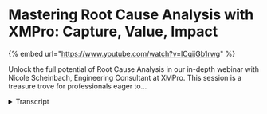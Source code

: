 # Mastering Root Cause Analysis with XMPro: Capture, Value, Impact
{% embed url="https://www.youtube.com/watch?v=lCqijGb1rwg" %}



Unlock the full potential of Root Cause Analysis in our in-depth webinar with Nicole Scheinbach, Engineering Consultant at XMPro. This session is a treasure trove for professionals eager to...
<details>
<summary>Transcript</summary>Unlock the full potential of Root Cause Analysis in our in-depth webinar with Nicole Scheinbach, Engineering Consultant at XMPro. This session is a treasure trove for professionals eager to...
hello everybody and welcome to our last

webinar for 2023 um today I have the uh

pleasure of Nicole's company who's going

to run us through root cause analysis

application uh going through some

terminology um and then jumping into

some of the ex and pro specific uh

pieces can you drop to the next slide

please

ni you can just pull the whole slide um

some of the areas that we're going to

cover is um she's going to run you

through what is a root cause analysis

some types some benefits um an exm Pro

blueprint um around root cause analysis

and then we're going to touch on at the

end there just our general blueprints

accelerators and patterns as well um

next slide please so it's my great

pleasure to introduce to you our one of

our resident Engineers uh Nicole so

Nicole if you could just give everyone a

brief introduction and the floor is

yours sure thank you uh so my name is

the shinbach uh my background is in

mechanical engineering so a little bit

just about my previous roles uh before

being an engagement lead at XM Pro I was

a reliability engineer in a polymer

facility uh primary responsibilities

included PM improvements PM reviews uh

equipment upgrades or modifications

based off process changes as well as uh

root cause

analysis uh I also was a remote process

engineer that specialized in asset

condition monitoring this was primarily

through the use of iot sensors that

track vibration across um personally I

was uh over 15 different Building

Product and paper mill facilities trying

to prevent unplanned downtime on their

equipment my current role is an

engagement lead I've had a number of

clients um including we nutrient and so

primary

focus of um to create use cases to

basically capture and codify knowledge

you know to ensure it's not lost

especially when people retire as well as

to enhance and streamline current

workflows to solve any sort of problems

um that clients may

have so some basic terminology alignment

so first of all what is a root cause

analysis most people are familiar with

this term but uh just to clarify so root

cause analysis is the pro uh sorry root

cause analysis aims to identify the

causes of a problem in order to identify

actions to help solve the issues so um

at a high level right you want to you

want to be identifying the actual causes

of a failure not necessarily the

symptoms I shown on the diagram on the

Left Right the symptoms are

typically uh what you you know you

actually see I.E a pump bearing has

locked up but why has the pump bearing

locked up and so through the root cause

analysis process the aim is to address

these causes and not necessarily just

the

symptoms uh next going into the

different types of root cause

analysis so there are many many types of

root cause analysis um we're going to

focus primarily on the ones that are of

the you know cause and effect type

analysis I listed here three that are

quite popular the first is the 5y

approach this is what our solution is

Loosely based B off of um and we'll go

into that once I launch into the demo uh

at a high level of 5y is an iterative

technique to explore the causes and

effects of un underlying uh certain

issue so usually people describe this as

when a child basically asks you know why

something has happened and they

continually ask why eventually they give

up or they get the answer they want um

in the same fashion right if you keep

asking why you're going to get more and

more into the detailed uh

the details of a problem until you

actually reach the root

cause um next we have the fishbone

diagram also called the Ishikawa diagram

so this is a visual method to organize

the cause and effect relationship into

categories there is a little fish on

that diagram to the right that is

typically what the structure does look

like the head is typically the actual um

problem and then the associated bones

are the different categories of uh

causes so this is used across multiple

Industries and there's different uh

pneumonics that people typically use for

the categories one common one is the 6m

for manufacturing there's also I believe

a 4M there's different um there's

different M categories based on how many

categories you want to go through the 6m

is basically Manpower method machine

materials mother nature and measurements

so that's a good starting point when

your team wants to start putting

Associated causes underneath a larger

category um finally there is the Paro

chart so the Paro chart aims to identify

the frequency and impact of a problem it

sometimes follows the 8020 rule where

most um most problems 80% of the

problems are caused by 20% of the causes

and so in a Paro chart you know you're

looking at the leftmost of the chart

basically which is you know what uh what

issue are are happening at a high

frequency as well as causing the most

downtime so typically uh my experience

with this is that at the end of the year

it's a good look back of a cumulative

impact my reliability engineer would

usually sit down our team right go

through basically look this is the

frequency and impact of some issues and

you know try to assign work accordingly

for the next year to address

those next uh benefits of doing a root

cause analysis so why would you want to

do this right the main I guess the main

benefit to doing this is to prevent

reoccurrence of issues in the future

right the whole goal is basically X Y

and Z happen causing a failure right so

you're wanting to create action items to

resolve the root cause of a specific

failure versus a symptoms again

referencing the tree right the symptoms

are what you visually see or visually

happens and the root cause you know

that's what you need to ident identify

and

resolve additionally um improved team

communication so you know working with

your colleagues there's multiple

disciplines there's you know a cross

functional team that you know provides

support for the whole process right so

you need to ensure first of all that the

full picture is captured right so you

want to involve as many relevant people

as possible in your RCA process so

everything that is relevant is captured

understood and addressed via team

collaboration you also Al want

everyone's you know um input to ensure

everyone is on the same page and agrees

what the steps are to ensure this

problem does not happen again right

everyone needs to agree finally in terms

of documentation right this

documentation is important you first

want to you know validate that you have

done your due diligence you've captured

all the associated data and evidence uh

as well as Associated action items to

you know close the loop and ensure this

doesn't happen again and this is also a

great way to in um share across your

organization so if you're in

manufacturing typically you're going to

have you know Associated sister sites

that are doing a similar process to you

which might have the identical equipment

so ideally you're wanting to share your

experience with them obviously not a

great experience but to ensure that this

doesn't happen to them again right or

doesn't happen to them in the same way

that the failure has happened um your

site now in terms of the right diagram

so this is sort of how the different um

steps and uh pieces that you need to

fully complete an RCA uh the first is

the problem identification so basically

what has happened um and how you're

going to you know capture that so you

know X Y and Z failed at this time and

this impact the next is the data

collection portion so this is an

important portion where you know again

utilizing your cross functional team you

want to be gathering all the necessary

data so you know PM plan operations rout

process data anything of relevance to

your failure you need to capture in a

timeline so you can see you know

potentially when the actual issue

cropped up next cause mapping and

identifying the root cause right you're

actually performing the the root cause

analysis and identifying what the issue

is finally closing the loop you need to

create actions that are addressing the

root cause or causes and ensure that

they are implemented so this issue does

not happen

again so how does this process integrate

into our XM Pro existing process so

typically um you know depending on the

client there may be a very uh very

specific use case or problem that they

want to address or it might be something

more broad for example reducing

unplanned downtime right that's quite a

broad statement and that's you know

something OB ly very common amongst um

sites you want to ensure that um we're

trying to identify the right items to

address this issue so typically we go

through this process of we first

identify you know the Bad actors right

you can do that eventually via Paro

chart um you want to identify ones that

are you know either frequently failing

or causing a massive impact on

production um operations next you go

into the failure modes right what is

actually causing the this bad actor to

fail you need to identify that to

properly address it um and then you know

coming into the root causes so again uh

identifying the root causes is the most

important part because if you don't

identify the proper root causes you're

not going to be addressing the correct

problem now items to the right basically

you know is the rest of our process here

you know we we identify now that we know

the root causes any of the leading

indicators what data sources we need to

integrate with and then you know

Associated recommendations with that so

um today though we are going to be

focusing on uh the root cause review so

we wanted to bring this uh blueprint

essentially to make available to people

because uh basically we have you know

implemented solutions for clients we now

are enabling you know clients and you

know even new clients right to utilize

our um root cause analysis application

to identify you know what kind of root

root causes are creating potential you

know downtime availability losses

anything like that you can utilize our

platform to create solutions to address

these

issues the XM ba XM Pro based rot cause

analysis

application so now I'm going to take you

through the

actual um the actual demo uh and you can

see kind of what we've provided in terms

of a a

blueprint second I

bring all right so we have here um the

demo so I'll quickly go through the

basic pieces of this landing page so

you'll land here the first part is uh

the left the number of failures per AET

type for the last 12 months months so

this is based off um ISO 224 which is

actually the structure that we've

utilized uh to create our um our

variation of the

fivey uh the iso code basically goes

over how to capture data in a quote

unquote like reliability format you know

to ensure when you're doing an analysis

you know later in the year everything's

captured into you know appropriate

categories so you can analyze in the

future uh this is is used across

multiple uh

manufacturing uh facilities as well as

you know different equipment types so

here for our sample right we have a

centrifugal pumps we have the broad

categories for failure mechanisms as

electrical failures external influences

material failures and mechanical

failures now coming on to the right card

action items due soon so this is at a

high level everything that you or all

the rcas that you've created

all the actions that are due so you know

this is great if you need to look up you

know potentially one that you have been

assigned to you know double checking

which ones you have and when they're due

or at a high level perhaps you know

maintenance manager looking at all the

associated action items that need to be

due and you doing any sort of necessary

followup finally we get to the bottom

card here the all root CA analysis card

so this uh this card allows you to

actually go through and um look back at

your for existing root cause analysis

look at any pending action item just

look at any of the timelines anything

like that once they're completed they

will be stored here so again for

documentation purposes you can reference

them in the

future so right now we're going to go

through and create uh a new RCA so you

can just see the general

process so first uh as mentioned in the

PowerPoint the failure details so we

just want to capture it high level first

of all what has happened and the

associated Financial impact right that's

the most important thing um you know you

typically do root cause analysis for you

know extremely high impact things you

know that you need to address um so for

this demo we have uh centrifugal pumps

uh as the as the asset type now going

forward you can add any Associated asset

types that you want so if you've got

Heat exchangers fans anything of that

nature you can add a structure in there

uh to add them just to your um RCA

application I'm going to go ahead and

just copy and paste some of this data in

so you don't have to watch me uh watch

me type here so we have a asset ID

equipment ID and what basically happen

so there was a pump and it was shut down

due to a high overall vibration in the

de bearing so this happen uh the

beginning of the month we're now trying

to evaluate it while everything is fresh

facility so uh this client is based out

of this fictional client is based out of

Texas and they have basically two areas

um of their facility in terms of safety

impact there was no safety impact a bit

of operational impact and a large uh

larger production impact

here so after completion of all these

fields it will automatically sum up

double check all your items here and you

can click save and continue oh apologies

I did not add a zero there there is some

validation on these fields these fields

are required so you do need to fill them

all in this is all necessary

information going on to our next phase

um timeline so this is the data you know

collection portion that's really you

know vital to your uh your cause mapping

right you need to identify all the

associated events that could have per U

that could have cumulated accumulated in

your failure now if you also notice up

here there are associated breadcrumbs

this provides additional navigation

between the pages as well as let I mean

let your team know essentially that this

is how many parts you still have to do

to complete your

RCA so coming back to um you have your

cross-sectional team basically available

and they're digging through and they've

noticed

that uh way back in June right we we

installed a new

assembly um and this was of normal um

normal maintenance there was an overhaul

and we just uh we installed a new

rebuilt assembly

here um digging through your cmms

records you notice that

unfortunately

um unfortunately here there was a

failure and it was all Hands-On deck the

failure of a fan and unfortunately a

scheduled TM was not completed so this

was for lubrication of that U of that

home uh now a couple days later there is

also a scheduled uh vibration route

that's done um it does not pick up any

sort of anomalous uh overall vibration

yet right maybe you know the bearing is

still okay at this point now

unfortunately

these these um lubrication PMs and B

routes they only happen every couple of

months right so everything looks to be

okay until an operator basically comes

up um and he's doing his normal routes

and he can he can hear something wrong

with this bearing um at that point it's

too late right uh your your bearing's

probably your bearing's probably done

what he does is he he tells his manager

um and his manager basically calls up um

the Rel liability and maintenance team

and they take another reading um

basically before the scheduled reading

basically on the day that it's taken

down the vibe comes and says look this

is a stage forbearing failure at this

point you need to shut it down I have no

idea when it's going to fail and we

don't want to just have a random

unplanned uh downtime in the middle of

the night when there's no

support so um your cross-sectional team

has basically gone through and put

together the series of events uh they

think you know this is good enough but

we think we have an idea now of what

could be what would have caused this

issue now we still need to capture

everyone that has participated so you

know obviously for documentation

purposes you want to capture everyone

that um is part of this first of all we

have uh Bob CA Bob Costa is a process

engineer we also want to

cap

well um you want to capture this for

documentation purposes but you also want

to ensure um that everyone here is

captured because when

you uh assign the action items uh you

can only assign the action items for

people that were captured here so again

you want to make sure everyone is

captured here so we next have Jill Smith

she's a reliability engineer she also

works at

company last but not least we have uh

Max berson he is the maintenance team

lead so he has provided his input into

this RCA and he is

Robson

comp.com okay so now we have our

participants now we have our timelines

um you know we want to go ahead and uh

save and

continue um as we go to this part

someone says oh you know I think I need

to revise part of my timeline okay so we

go back uh via the breadcrumbs here and

he says you know I want to make it clear

that my operator he informed me ASAP and

we tried to get this done as as soon as

possible so we want to add a an

additional note here it says um you know

operator

notified integer

immediately

well

okay so uh there is a couple additional

functions here one of them is the save

button so you can see the save button is

to the top right of each card if you do

need to make modifications you can go go

ahead and do so after a certain point in

the RCA you'll no longer be able to make

modifications right for documentation

purposes people can't just come back and

continually make modifications but at

this point right you haven't done the C

map you can make modifications you can

also delete and I don't necessarily want

to delete here but if you click here and

click delete you can you know delete

anything maybe um you're doing a

revision with your team and you decide

oh this event actually didn't happen or

you know potentially we need to shift

around some things you can go ahead and

delete and upload you know the necessary

information but we're going to go ahead

and save and

continue but coming onto the failure

analysis part right so this is the most

important part right ensuring that you

you capture the correct failure analysis

as well as you know identifying the root

cause so you can have corrective actions

to take so what failure mechanism so

again uh utilizing

14224 the iso code right there is highle

buckets that we want to place

again for documentation purposes in the

future so this uh overall vibration you

know causing uh bearing failure that

would typically be considered a

mechanical

failure H what kind of mechanical

failure was this well you know it was

related to specifically vibration and

why did this happen so what caused um

you know what did the vibration do

essentially to kill the pump and in this

case uh it created a bearing failure and

um the bearing failure was eventally

going to um freeze up the pump and the

pump was going to stop stop rotating so

after this part you're you're saying

okay so the failure mechanism which is

you know at the highest level what you

you you visibly see is that the bearing

failure due to vibration caused the pump

to fail now what kind of uh comments or

additional information can you

provide you go through and look at um

your system maybe your Vibe system and

you know you analys that and analyze

that data and you find that um you know

like in your timeline that these these

bearing uh readings indicated a stage

for failure and then um there was

indication of bpfo so basically at this

point your Vibe Tech is recommended

please you know shut down again we don't

want unplanned um

outages again this is kind of like the

higher level what you actually see now

we come down to the actual um failure

causes right so you know the bearing you

know um unless there was a manufacturing

defect right the bearing just doesn't

fail by itself it has it has some help

here right so in terms of um what we've

dug in through the timeline basically it

looks like a PM was missed and um don't

know if it's like within the system if

there's some way to you know ensure the

PM is done but essentially the p m is

missed right so that is kind of failur

to like the management the workflow

system right something something is not

aligning this is a critical piece of

equipment and when the PM is missed we

want to ensure that it is done again

right um we can't just be mying

PM so in terms of that um it's it's sort

of a CMM you know cmms potentially or

documentation error right basically or

you know potentially a management error

depending on on you know which one

you're team um goes for basically so um

you know the management of the PMS needs

to be re-evaluated you need to look at

basically uh how we can ensure that

critical PMS are are completed or

rescheduled you know um if the you know

potentially was done the day after this

may not have been an issue right so um

after you've evaluated with your team

you leave some comments

basically um and apologies um so the

definitely because of this uh unplanned

failure another piece of equipment all

hands were on Deck this PM was missed

and unfortunately because this PM only

happens uh not on a high frequency uh it

was not known until basically the

bearing was in a stage where failure

that was going to um that was going to

cause an unexpected

failure so this is your uh cause map

once you're happy with this you can go

to save and continue

and this is the final stage this is the

action portion so you can see here this

is the cosm that you just created now if

you do need to modify anything you can

go back to the failure analysis tab uh

via the breadcrumbs but right now you

can basically take a look at this um and

identify what sort of actions you need

to take to address this so in this case

um one of the things is that basically

the PM was missed right so we want to

identify why the PM was missed

um and some some notes here

basically because this was missed um we

need to discuss with maintenance how to

mitigate this in the F future I guess

the current practice is basically the PM

is closed and we wait for the next one

to come along but for certain PMS right

especially ones like this that can't be

the current

practice um max berson he is the

maintenance um he is in charge of kind

of assigning the different PMS he can

take a look at how we can potentially

address this in the future we should

probably give him some time right uh

probably at least a month or two right

he needs to go back through double check

double check what the current practice

is and communicate that to his

te next U we're noticing that basically

because there was no Contin continuous

vibration monitoring on this piece of

equipment um it was only picked up

because an operator heard the sounds

right which is that point it's not uh

it's not

savable and so you know we've been

hearing about all these iot sensors

right they they uh they returned

real-time data this could have

potentially caught it before it became a

stage for uh bearing failure why don't

we look into some of these iot sensors

there's a lot on the market right but um

you know based off our process and you

know needed temp requirements and things

like that we can probably find something

that we can install on there and ensure

that we are seeing the vibration data in

real

time so Jill Smith she is a reliability

engineer she's going to go through she's

going to take a look at any sort of

associated um iot sensor companies that

look like they could be a good fit for

our

application all right new

actions so theme is deliberated okay we

feel that these actions are are good um

and are addressing the issues now if we

do need to come back and add actions in

the future can go ahead um if we you

know think about something else or you

know X Y and Z otherwise we feel we feel

confident that this is going to address

this issue so now that you've created

your actions you're going to go ahead

and return

home and now you can see that um these

are um by RCI um you can see that this

one was created

um was created and so now you can go

back and reference that in the

future

all right um so that is the

demonstration again um a couple quick

items to note here so you can navigate

to the rcas Via here um so for example

if you want to see

um see this RCA another sample RCA you

see oh I want to reference like what was

discussed here it might have been a

while you can go back and see based off

the action item the RCA similarly you

can go back and reference the RCA

here oh

is not created it

is let's see this now you can basically

see what the information is that was

captured in that

RCA okay now I'm going to go back over

to Gavin um and he's going to finish out

this uh this

presentation thank you very much uh

Nicole the the one thing I will mention

is this is a blueprint so what that

means is if there's anything extra you

want to change you want to add to you

can adapt this to your own processes you

can change this to to your own way of

doing things um all the data is um

captured if you can go to the next slide

please Nicole all the data is captured

and the the other thing is even if you

flag something is deleted it's not

deleted from the database it's flagged

so you can't actually bring it up

however you can put a ton of metrics on

top of that and actually bring a lot of

that up we will be expanding on the

blueprints as well um and adding a lot

of different feedback options for the

reporting Etc so where can you find it

um it is part of our blueprints

accelerators and patents um we covered

that in a prior webinar what that is how

to access it um on that page if you hit

the landing page bottom right there's an

RSS feed if you click that it'll

actually um give you the RSS feed you

can load into your outlook Etc and then

you can be informed whenever we publish

new ones um out this particular one uh

should be out um just after these

webinars just before the holidays um and

you'll be able to access it uh and and

go from there you can also contribute to

these as well so if you have anything

you feel that you need to contribute uh

please don't be shy next slide

please and with that um thank you Nicole

for uh running us all through that um

this will be uh it for the webinars for

the year so we'll be taking a short

break uh for all the holidays that

everyone's going to go on and we'll be

seeing you in February

2024 um so be safe thank you for the

Fantastic um 2023 for attending feedback

and and comments um and we will pick

this up in February of next year thank

you all thank you

everyone
</details>